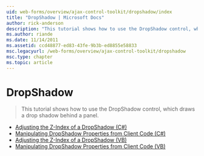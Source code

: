 ```yaml
---
uid: web-forms/overview/ajax-control-toolkit/dropshadow/index
title: "DropShadow | Microsoft Docs"
author: rick-anderson
description: "This tutorial shows how to use the DropShadow control, which draws a drop shadow behind a panel."
ms.author: riande
ms.date: 11/14/2011
ms.assetid: ccd48877-ed83-43fe-9b3b-ed8855e58833
msc.legacyurl: /web-forms/overview/ajax-control-toolkit/dropshadow
msc.type: chapter
ms.topic: article
---
```

# DropShadow

> This tutorial shows how to use the DropShadow control, which draws a drop shadow behind a panel.

- [Adjusting the Z-Index of a DropShadow (C#)](adjusting-the-z-index-of-a-dropshadow-cs.md)
- [Manipulating DropShadow Properties from Client Code (C#)](manipulating-dropshadow-properties-from-client-code-cs.md)
- [Adjusting the Z-Index of a DropShadow (VB)](adjusting-the-z-index-of-a-dropshadow-vb.md)
- [Manipulating DropShadow Properties from Client Code (VB)](manipulating-dropshadow-properties-from-client-code-vb.md)
